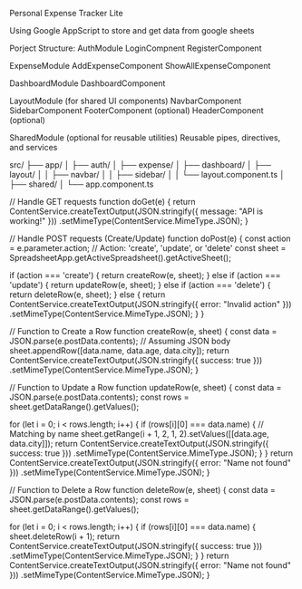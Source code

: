 Personal Expense Tracker Lite


Using Google AppScript to store and get data from google sheets


Porject Structure:
AuthModule
    LoginCompnent
    RegisterComponent

ExpenseModule
    AddExpenseComponent
    ShowAllExpenseComponent

DashboardModule
    DashboardComponent

LayoutModule (for shared UI components)
    NavbarComponent
    SidebarComponent
    FooterComponent (optional)
    HeaderComponent (optional)

SharedModule (optional for reusable utilities)
    Reusable pipes, directives, and services

src/
├── app/
│   ├── auth/
│   ├── expense/
│   ├── dashboard/
│   ├── layout/
│   │   ├── navbar/
│   │   ├── sidebar/
│   │   └── layout.component.ts
│   ├── shared/
│   └── app.component.ts



// Handle GET requests
function doGet(e) {
  return ContentService.createTextOutput(JSON.stringify({ message: "API is working!" }))
    .setMimeType(ContentService.MimeType.JSON);
}

// Handle POST requests (Create/Update)
function doPost(e) {
  const action = e.parameter.action;  // Action: 'create', 'update', or 'delete'
  const sheet = SpreadsheetApp.getActiveSpreadsheet().getActiveSheet();
  
  if (action === 'create') {
    return createRow(e, sheet);
  } else if (action === 'update') {
    return updateRow(e, sheet);
  } else if (action === 'delete') {
    return deleteRow(e, sheet);
  } else {
    return ContentService.createTextOutput(JSON.stringify({ error: "Invalid action" }))
      .setMimeType(ContentService.MimeType.JSON);
  }
}

// Function to Create a Row
function createRow(e, sheet) {
  const data = JSON.parse(e.postData.contents);  // Assuming JSON body
  sheet.appendRow([data.name, data.age, data.city]);
  return ContentService.createTextOutput(JSON.stringify({ success: true }))
    .setMimeType(ContentService.MimeType.JSON);
}

// Function to Update a Row
function updateRow(e, sheet) {
  const data = JSON.parse(e.postData.contents);
  const rows = sheet.getDataRange().getValues();
  
  for (let i = 0; i < rows.length; i++) {
    if (rows[i][0] === data.name) {  // Matching by name
      sheet.getRange(i + 1, 2, 1, 2).setValues([[data.age, data.city]]);
      return ContentService.createTextOutput(JSON.stringify({ success: true }))
        .setMimeType(ContentService.MimeType.JSON);
    }
  }
  return ContentService.createTextOutput(JSON.stringify({ error: "Name not found" }))
    .setMimeType(ContentService.MimeType.JSON);
}

// Function to Delete a Row
function deleteRow(e, sheet) {
  const data = JSON.parse(e.postData.contents);
  const rows = sheet.getDataRange().getValues();
  
  for (let i = 0; i < rows.length; i++) {
    if (rows[i][0] === data.name) {
      sheet.deleteRow(i + 1);
      return ContentService.createTextOutput(JSON.stringify({ success: true }))
        .setMimeType(ContentService.MimeType.JSON);
    }
  }
  return ContentService.createTextOutput(JSON.stringify({ error: "Name not found" }))
    .setMimeType(ContentService.MimeType.JSON);
}
